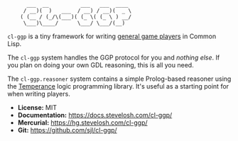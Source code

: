 ```
      ___  __          ___   ___  ____
     / __)(  )   ___  / __) / __)(  _ \
    ( (__ / (_/\(___)( (_ \( (_ \ ) __/
     \___)\____/      \___/ \___/(__)
```

`cl-ggp` is a tiny framework for writing [general game players][GGP] in Common
Lisp.

The `cl-ggp` system handles the GGP protocol for you and *nothing else*.  If you
plan on doing your own GDL reasoning, this is all you need.

The `cl-ggp.reasoner` system contains a simple Prolog-based reasoner using the
[Temperance][] logic programming library.  It's useful as a starting point for
when writing players.

[GGP]: http://www.ggp.org/
[Temperance]: https://docs.stevelosh.com/temperance/

* **License:** MIT
* **Documentation:** <https://docs.stevelosh.com/cl-ggp/>
* **Mercurial:** <https://hg.stevelosh.com/cl-ggp/>
* **Git:** <https://github.com/sjl/cl-ggp/>
